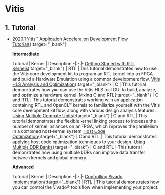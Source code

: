 Vitis
===

## 1. Tutorial

- [2020.1 Vitis™ Application Acceleration Development Flow Tutorials](https://github.com/Xilinx/Vitis-Tutorials){:target="_blank"}

    **Intermediate**
    
    Tutorial | Kernel | Description
-|:-:|-
[Getting Started with RTL Kernels](https://github.com/Xilinx/Vitis-Tutorials/blob/master/docs/getting-started-rtl-kernels/README.md){:target="_blank"} | RTL | This tutorial demonstrates how to use the Vitis core development kit to program an RTL kernel into an FPGA and build a Hardware Emulation using a common development flow.
[Vitis HLS Analysis and Optimization](https://github.com/Xilinx/Vitis-Tutorials/blob/master/docs/vitis_hls_analysis/README.md){:target="_blank"} | C | This tutorial demonstrates how you can use the Vitis HLS tool GUI to build, analyze, and optimize a hardware kernel.
[Mixing C and RTL](https://github.com/Xilinx/Vitis-Tutorials/blob/master/docs/mixing-c-rtl-kernels/README.md){:target="_blank"} | C and RTL | This tutorial demonstrates working with an application containing RTL and OpenCL™ kernels to familiarize yourself with the Vitis core development kit flow, along with various design analysis features.
[Using Multiple Compute Units](https://github.com/Xilinx/Vitis-Tutorials/blob/master/docs/using-multiple-cu/README.md){:target="_blank"} | C and RTL | This tutorial demonstrates the flexible kernel linking process to increase the number of kernel instances on an FPGA, which improves the parallelism in a combined host-kernel system.
[Host Code Optimization](https://github.com/Xilinx/Vitis-Tutorials/blob/master/docs/host-code-opt/README.md){:target="_blank"} | C and RTL | This tutorial demonstrates applying host code optimization techniques to your design.
[Using Multiple DDR Banks](https://github.com/Xilinx/Vitis-Tutorials/blob/master/docs/mult-ddr-banks/README.md){:target="_blank"} | C and RTL | This tutorial demonstrates how using multiple DDRs can improve data transfer between kernels and global memory.

    **Advanced**
    
    Tutorial | Kernel | Description
-|:-:|-
[Controlling Vivado Implementation](https://github.com/Xilinx/Vitis-Tutorials/blob/2020.1/docs/controlling-vivado-impl/README.md){:target="_blank"} | RTL | This tutorial demonstrates how you can control the Vivado® tools flow when implementing your project.

